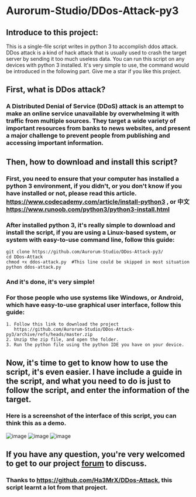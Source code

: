 # Aurorum-Studio/DDos-Attack-py3

## Introduce to this project:
   This is a single-file script writes in python 3 to accomplish ddos attack. DDos attack is a kind of hack attack that is usually used to crash the target server by sending it too much useless data. You can run this script on any devices with python 3 installed. It's very simple to use, the command would be introduced in the following part. Give me a star if you like this project.

## First, what is DDos attack?
### A Distributed Denial of Service (DDoS) attack is an attempt to make an online service unavailable by overwhelming it with traffic from multiple sources. They target a wide variety of important resources from banks to news websites, and present a major challenge to prevent people from publishing and accessing important information.

## Then, how to download and install this script?
### First, you need to ensure that your computer has installed a python 3 environment, if you didn't, or you don't know if you have installed or not, please read this article. https://www.codecademy.com/article/install-python3 , or 中文 https://www.runoob.com/python3/python3-install.html
### After installed python 3, it's really simple to download and install the script, if you are using a Linux-based system, or system with easy-to-use command line, follow this guide:
    git clone https://github.com/Aurorum-Studio/DDos-Attack-py3/
    cd DDos-Attack
    chmod +x ddos-attack.py  #This line could be skipped in most situation
    python ddos-attack.py
    
### And it's done, it's very simple!
### For those people who use systems like Windows, or Android, which have easy-to-use graphical user interface, follow this guide:
    1. Follow this link to download the project
       https://github.com/Aurorum-Studio/DDos-Attack-py3/archive/refs/heads/master.zip
    2. Unzip the zip file, and open the folder.
    3. Run the python file using the python IDE you have on your device.
    
## Now, it's time to get to know how to use the script, it's even easier. I have include a guide in the script, and what you need to do is just to follow the script, and enter the information of the target.

### Here is a screenshot of the interface of this script, you can think this as a demo.
![image](https://user-images.githubusercontent.com/88573201/212327358-2207d9ee-31a8-495e-ae99-46a3855ec8d3.png)
![image](https://user-images.githubusercontent.com/88573201/212328245-102277ca-a818-469c-8e78-36abc69e60a8.png)
![image](https://user-images.githubusercontent.com/88573201/212328878-331d7ae6-c537-4507-8080-eb67987e8e98.png)

## If you have any question, you're very welcomed to get to our project [forum](https://dev.aurorum.co/d/87-ddos-attack-script) to discuss.
    
### Thanks to https://github.com/Ha3MrX/DDos-Attack, this script learnt a lot from that project.
